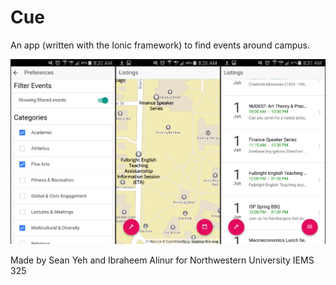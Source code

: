 # Cue

An app (written with the Ionic framework) to find events around campus.

![screens](screens.png)

Made by Sean Yeh and Ibraheem Alinur for Northwestern University IEMS 325

